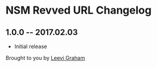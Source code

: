 # NSM Revved URL Changelog

## 1.0.0 -- 2017.02.03

* Initial release

Brought to you by [Leevi Graham](http://newism.com.au)
